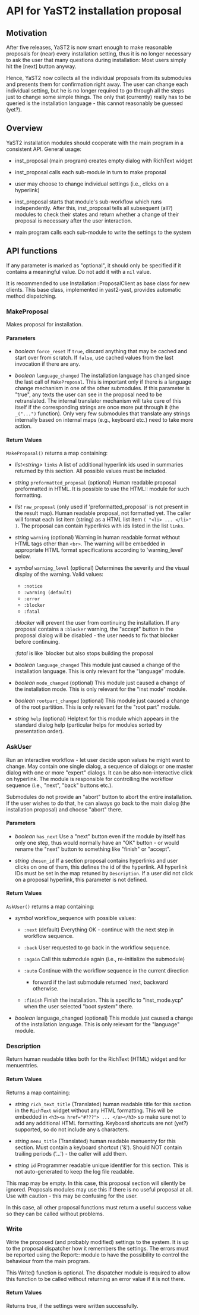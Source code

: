 # API for YaST2 installation proposal
## Motivation
After five releases, YaST2 is now smart enough to make reasonable proposals for
(near) every installation setting, thus it is no longer necessary to ask the
user that many questions during installation: Most users simply hit the [next]
button anyway.

Hence, YaST2 now collects all the individual proposals from its submodules and
presents them for confirmation right away. The user can change each individual
setting, but he is no longer required to go through all the steps just to
change some simple things. The only that (currently) really has to be queried
is the installation language - this cannot reasonably be guessed (yet?).

## Overview
YaST2 installation modules should cooperate with the main program in a consistent API. General usage:

* inst_proposal (main program) creates empty dialog with RichText widget

* inst_proposal calls each sub-module in turn to make proposal

* user may choose to change individual settings (i.e., clicks on a hyperlink)

* inst_proposal starts that module's sub-workflow which runs independently.
  After this, inst_proposal tells all subsequent (all?) modules to check their
  states and return whether a change of their proposal is necessary after the
  user interaction.

* main program calls each sub-module to write the settings to the system

## API functions
If any parameter is marked as "optional", it should only be specified if
it contains a meaningful value. Do not add it with a `nil` value.

It is recommended to use Installation::ProposalClient as base class for new clients.
This base class, implemented in yast2-yast, provides automatic method dispatching.

### MakeProposal
Makes proposal for installation.

#### Parameters

* _boolean_ `force_reset` If `true`, discard anything that may be cached and
  start over from scratch. If `false`, use cached values from the last
  invocation if there are any.

* _boolean_ `language_changed` The installation language has changed since the last call of
  `MakeProposal`. This is important only if there is a language change mechanism in one of the other submodules.
  If this parameter is "true", any texts the user can see in
  the proposal need to be retranslated. The internal translator mechanism
  will take care of this itself if the corresponding strings are once more
  put through it (the `_("...")` function). Only very few
  submodules that translate any strings internally based on internal maps
  (e.g., keyboard etc.) need to take more action.

#### Return Values
`MakeProposal()` returns a map containing:
* _list\<string\>_ `links` A list of additional hyperlink ids used in summaries returned by this
      section. All possible values must be included.

* _string_ `preformatted_proposal` (optional) Human readable proposal preformatted in HTML. It is possible to use the HTML:: module for such formatting.

* _list_ `raw_proposal` (only used if 'preformatted_proposal' is not present in the result map). Human readable proposal, not formatted yet. The caller will format each
      list item (string) as a HTML list item `( "<li> ... </li>" )`. The proposal can contain hyperlinks with ids listed in the list `links`.
* _string_ `warning` (optional) Warning in human readable format without HTML tags other than `<br>`. The warning will be embedded in appropriate HTML format specifications
      according to 'warning_level' below.

* _symbol_ `warning_level` (optional) Determines the severity and the visual display of the warning.
  Valid values:

  * `:notice`
  * `:warning (default)`
  * `:error`
  * `:blocker`
  * `:fatal`

  _:blocker_ will prevent the user from continuing the installation. If any proposal contains a `:blocker` warning, the "accept"
  button in the proposal dialog will be disabled - the user needs to fix that blocker before continuing.

  _:fatal_ is like `blocker but also stops building the proposal

* _boolean_ `language_changed` This module just caused a change of the installation language. This is only relevant for the "language" module.
* _boolean_ `mode_changed` (optional) This module just caused a change of the installation mode. This is only
  relevant for the "inst mode" module.

* _boolean_ `rootpart_changed` (optional) This module just caused a change of the root partition. This is only
  relevant for the "root part" module.

* _string_ `help` (optional) Helptext for this module which appears in the standard dialog
  help (particular helps for modules sorted by presentation order).

### AskUser
Run an interactive workflow - let user decide upon values he might want to change.
May contain one single dialog, a sequence of dialogs or one master dialog with
one or more "expert" dialogs. It can be also non-interactive click on hyperlink.
The module is responsible for controlling the workflow sequence (i.e., "next",
"back" buttons etc.).

Submodules do not provide an "abort" button to abort the entire installation. If
the user wishes to do that, he can always go back to the main dialog (the
installation proposal) and choose "abort" there.

#### Parameters

* _boolean_ `has_next` Use a "next" button even if the module by itself has only one step, thus
  would normally have an "OK" button - or would rename the "next" button to something like "finish" or "accept".

* _string_ `chosen_id` If a section proposal contains hyperlinks and user clicks on one of them,
  this defines the id of the hyperlink. All hyperlink IDs must be set in the map retuned by `Description`. If a user did not click
  on a proposal hyperlink, this parameter is not defined.

#### Return Values
`AskUser()` returns a map containing:

* _symbol_ workflow_sequence with possible values:

  * `:next` (default) Everything OK - continue with the next step in workflow sequence.

  * `:back` User requested to go back in the workflow sequence.

  * `:again` Call this submodule again (i.e., re-initialize the submodule)

  * `:auto` Continue with the workflow sequence in the current direction
    - forward if the last submodule returned `next, backward otherwise.

  * `:finish` Finish the installation. This is specific to "inst_mode.ycp" when
    the user selected "boot system" there.

* _boolean_ language_changed (optional) This module just caused a change of the installation language. This is
  only relevant for the "language" module.

### Description
Return human readable titles both for the RichText (HTML) widget and for menuentries.

#### Return Values
Returns a map containing:

* _string_ `rich_text_title` (Translated) human readable title for this section in
  the `RichText` widget without any HTML formatting. This will be embedded in
  `<h3><a href="#???"> ... </a></h3>` so make sure not to add any additional HTML formatting.
  Keyboard shortcuts are not (yet?) supported, so do not include any `&` characters.

* _string_ `menu_title` (Translated) human readable menuentry for this section. Must contain
  a keyboard shortcut ('&'). Should NOT contain trailing periods ('...') - the caller will add them.

* _string_ `id` Programmer readable unique identifier for this section. This is not
  auto-generated to keep the log file readable.


This map may be empty. In this case, this proposal section will silently
be ignored. Proposals modules may use this if there is no useful proposal
at all. Use with caution - this may be confusing for the user.

In this case, all other proposal functions must return a useful success
value so they can be called without problems.

### Write
Write the proposed (and probably modified) settings to the system.
It is up to the proposal dispatcher how it remembers the settings.
The errors must be reported using the Report:: module to have
the possibility to control the behaviour from the main program.

This Write() function is optional. The dispatcher module is required
    to allow this function to be called without returning an error value
    if it is not there.

#### Return Values
Returns true, if the settings were written successfully.
